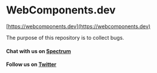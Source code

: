 # WebComponents.dev

[https://webcomponents.dev](https://webcomponents.dev)

The purpose of this repository is to collect bugs.

#### Chat with us on [Spectrum](https://spectrum.chat/webcomponents-dev?tab=chat)
#### Follow us on [Twitter](https://twitter.com/webcomp_dev)
